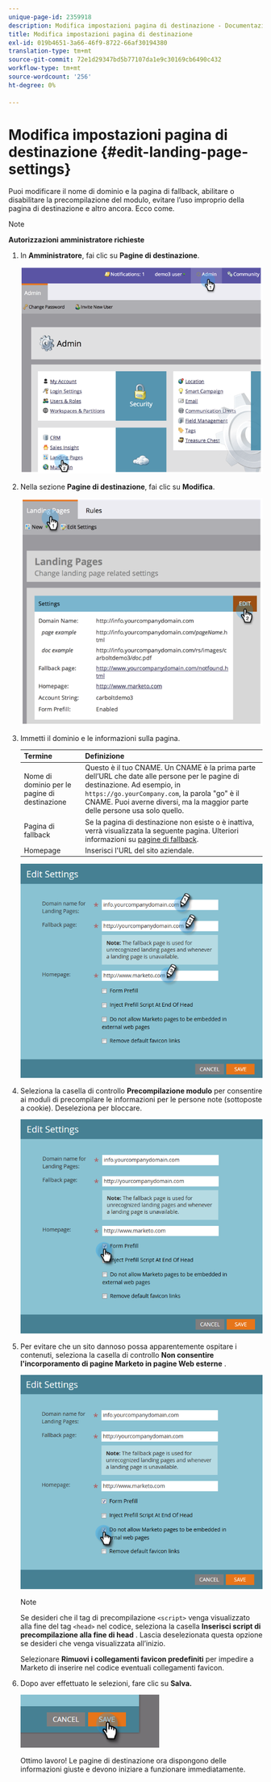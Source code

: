 ```yaml
---
unique-page-id: 2359918
description: Modifica impostazioni pagina di destinazione - Documentazione Marketo - Documentazione del prodotto
title: Modifica impostazioni pagina di destinazione
exl-id: 019b4651-3a66-46f9-8722-66af30194380
translation-type: tm+mt
source-git-commit: 72e1d29347bd5b77107da1e9c30169cb6490c432
workflow-type: tm+mt
source-wordcount: '256'
ht-degree: 0%

---
```


# Modifica impostazioni pagina di destinazione {#edit-landing-page-settings}

Puoi modificare il nome di dominio e la pagina di fallback, abilitare o disabilitare la precompilazione del modulo, evitare l’uso improprio della pagina di destinazione e altro ancora. Ecco come.

>[!NOTE]
>
>**Autorizzazioni amministratore richieste**

1. In **Amministratore**, fai clic su **Pagine di destinazione**.

   ![](assets/image2014-9-10-9-3a47-3a40.png)

1. Nella sezione **Pagine di destinazione**, fai clic su **Modifica**.

   ![](assets/image2014-9-10-9-3a47-3a12.png)

1. Immetti il dominio e le informazioni sulla pagina.

   | Termine | Definizione |
   |---|---|
   | Nome di dominio per le pagine di destinazione | Questo è il tuo CNAME. Un CNAME è la prima parte dell’URL che date alle persone per le pagine di destinazione. Ad esempio, in `https://go.yourCompany.com`, la parola &quot;go&quot; è il CNAME. Puoi averne diversi, ma la maggior parte delle persone usa solo quello. |
   | Pagina di fallback | Se la pagina di destinazione non esiste o è inattiva, verrà visualizzata la seguente pagina. Ulteriori informazioni su [pagine di fallback](/help/marketo/product-docs/administration/settings/set-a-fallback-page.md). |
   | Homepage | Inserisci l&#39;URL del sito aziendale. |

   ![](assets/three.png)

1. Seleziona la casella di controllo **Precompilazione modulo** per consentire ai moduli di precompilare le informazioni per le persone note (sottoposte a cookie). Deseleziona per bloccare.

   ![](assets/four.png)

1. Per evitare che un sito dannoso possa apparentemente ospitare i contenuti, seleziona la casella di controllo **Non consentire l&#39;incorporamento di pagine Marketo in pagine Web esterne** .

   ![](assets/five.png)

   >[!NOTE]
   >
   >Se desideri che il tag di precompilazione `<script>` venga visualizzato alla fine del tag `<head>` nel codice, seleziona la casella **Inserisci script di precompilazione alla fine di head** . Lascia deselezionata questa opzione se desideri che venga visualizzata all’inizio.
   >
   >Selezionare **Rimuovi i collegamenti favicon predefiniti** per impedire a Marketo di inserire nel codice eventuali collegamenti favicon.

1. Dopo aver effettuato le selezioni, fare clic su **Salva.**

   ![](assets/six.png)

   Ottimo lavoro! Le pagine di destinazione ora dispongono delle informazioni giuste e devono iniziare a funzionare immediatamente.
